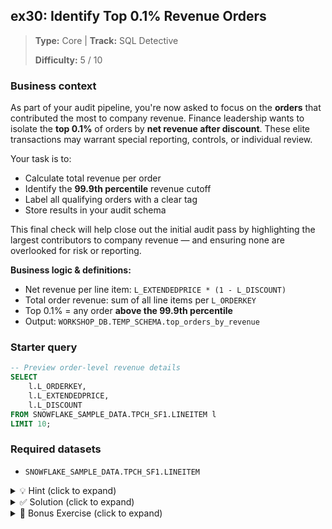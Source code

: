 ## ex30: Identify Top 0.1% Revenue Orders

> **Type:** Core | **Track:** SQL Detective  
>
> **Difficulty:** 5 / 10

### Business context
As part of your audit pipeline, you're now asked to focus on the **orders** that contributed the most to company revenue. Finance leadership wants to isolate the **top 0.1%** of orders by **net revenue after discount**. These elite transactions may warrant special reporting, controls, or individual review.

Your task is to:
- Calculate total revenue per order
- Identify the **99.9th percentile** revenue cutoff
- Label all qualifying orders with a clear tag
- Store results in your audit schema

This final check will help close out the initial audit pass by highlighting the largest contributors to company revenue — and ensuring none are overlooked for risk or reporting.

**Business logic & definitions:**
* Net revenue per line item: `L_EXTENDEDPRICE * (1 - L_DISCOUNT)`
* Total order revenue: sum of all line items per `L_ORDERKEY`
* Top 0.1% = any order **above the 99.9th percentile**
* Output: `WORKSHOP_DB.TEMP_SCHEMA.top_orders_by_revenue`

### Starter query
```sql
-- Preview order-level revenue details
SELECT
    l.L_ORDERKEY,
    l.L_EXTENDEDPRICE,
    l.L_DISCOUNT
FROM SNOWFLAKE_SAMPLE_DATA.TPCH_SF1.LINEITEM l
LIMIT 10;
```

### Required datasets

* `SNOWFLAKE_SAMPLE_DATA.TPCH_SF1.LINEITEM`

<details>
<summary>💡 Hint (click to expand)</summary>

#### How to think about it

This is a **percentile-based outlier filter**.

Steps:
1. Aggregate revenue by order (`GROUP BY L_ORDERKEY`)
2. Use `PERCENTILE_CONT(0.999)` to compute the 99.9th percentile
3. Filter for orders exceeding that value
4. Add a literal column (e.g., `'top_0.1_percent'`) to label the flagged group
5. Store result in your audit schema

#### Helpful SQL concepts

`WITH`, `GROUP BY`, `SUM`, `PERCENTILE_CONT`, `literal column`

```sql
PERCENTILE_CONT(0.999) WITHIN GROUP (ORDER BY total_net_revenue)
```

</details>

<details>
<summary>✅ Solution (click to expand)</summary>

#### Working query

```sql
-- Step 1: Calculate and store the top 0.1% orders by net revenue
CREATE OR REPLACE TABLE WORKSHOP_DB.TEMP_SCHEMA.top_orders_by_revenue AS
WITH order_revenue AS (
  SELECT
    L_ORDERKEY,
    SUM(L_EXTENDEDPRICE * (1 - L_DISCOUNT)) AS total_net_revenue
  FROM SNOWFLAKE_SAMPLE_DATA.TPCH_SF1.LINEITEM
  GROUP BY L_ORDERKEY
),
cutoff AS (
  SELECT
    PERCENTILE_CONT(0.999) WITHIN GROUP (ORDER BY total_net_revenue) AS threshold
  FROM order_revenue
)
SELECT
  o.L_ORDERKEY,
  o.total_net_revenue,
  'top_0.1_percent' AS revenue_flag
FROM order_revenue o, cutoff
WHERE o.total_net_revenue > cutoff.threshold;
```

```sql
-- Step 2: Review results
SELECT * FROM WORKSHOP_DB.TEMP_SCHEMA.top_orders_by_revenue
ORDER BY total_net_revenue DESC;
```

#### Why this works

This query layers aggregation, statistical thresholding, and labeling to isolate **the most impactful orders**. It’s a classic data audit pattern: flag the tail of a distribution and track it separately.

#### Business answer

You’ve identified the **top 0.1% of orders by revenue**. These transactions may reflect strategic accounts or high-value deals that warrant more attention from finance, risk, or leadership teams.

#### Take-aways

* Percentile-based filters help surface statistically extreme values
* Literal columns (`'top_0.1_percent'`) make downstream labeling consistent
* Persisting these segments enables future reconciliation or control processes
* This is a key step in pipeline-based risk scoring and revenue analysis

</details>

<details>
<summary>🎁 Bonus Exercise (click to expand)</summary>

Create a second table, `WORKSHOP_DB.TEMP_SCHEMA.bottom_orders_by_revenue`, with the **bottom 0.1% of orders** by revenue.

Then use a `UNION ALL` to combine the top and bottom extremes into a single table with a `revenue_flag` column:
- `'top_0.1_percent'`
- `'bottom_0.1_percent'`

This full-spectrum output will help stakeholders evaluate variance and investigate potential pricing leakage or missed opportunities.

</details>
